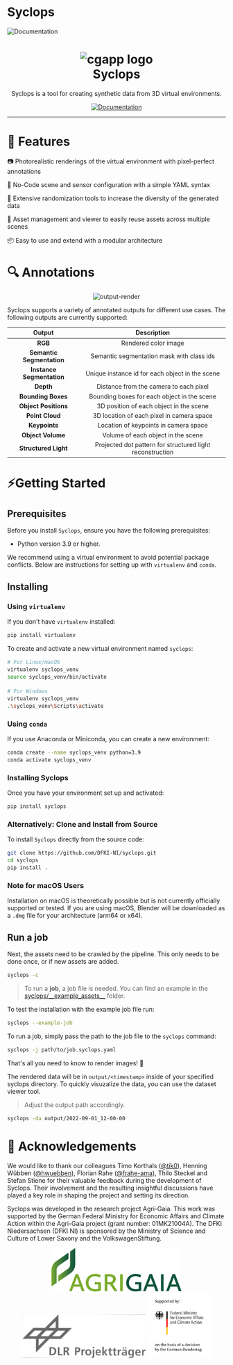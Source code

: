 # Syclops
![Documentation](https://github.com/dfki-ni/syclops/actions/workflows/docs_deployment.yaml/badge.svg)

<h1 align="center">
  <img alt="cgapp logo" src="https://user-images.githubusercontent.com/40243985/222779654-df09c551-3eab-4a08-aa3c-08ab6cfd73ab.png" width="224px"/><br/>
  Syclops
</h1>
<p align="center">Syclops is a tool for creating synthetic data from 3D virtual environments.</p>
<p align="center">
  <a href="https://dfki-ni.github.io/syclops/">
    <img alt="Documentation" src="https://img.shields.io/badge/Documentation-blue.svg?style=flat-square">
  </a>
</p>

---

# 🎯 Features

📷 Photorealistic renderings of the virtual environment with pixel-perfect annotations

📄 No-Code scene and sensor configuration with a simple YAML syntax

🔧 Extensive randomization tools to increase the diversity of the generated data

💾 Asset management and viewer to easily reuse assets across multiple scenes

📦 Easy to use and extend with a modular architecture

# 🔍 Annotations

<div align="center">
  <img alt="output-render" src="https://user-images.githubusercontent.com/40243985/222779779-02d4fb4d-b3a9-4436-8d75-b37de437ec10.gif" width="400px"/><br/>
</div>

Syclops supports a variety of annotated outputs for different use cases. The following outputs are currently supported:

|          Output           |                        Description                        |
| :-----------------------: | :-------------------------------------------------------: |
|          **RGB**          |                   Rendered color image                    |
| **Semantic Segmentation** |         Semantic segmentation mask with class ids         |
| **Instance Segmentation** |      Unique instance id for each object in the scene      |
|         **Depth**         |          Distance from the camera to each pixel           |
|    **Bounding Boxes**     |        Bounding boxes for each object in the scene        |
|   **Object Positions**    |          3D position of each object in the scene          |
|      **Point Cloud**      |         3D location of each pixel in camera space         |
|       **Keypoints**       |           Location of keypoints in camera space           |
|     **Object Volume**     |            Volume of each object in the scene             |
|   **Structured Light**    | Projected dot pattern for structured light reconstruction |

# ⚡️Getting Started

## Prerequisites

Before you install `Syclops`, ensure you have the following prerequisites:

- Python version 3.9 or higher.

We recommend using a virtual environment to avoid potential package conflicts. Below are instructions for setting up with `virtualenv` and `conda`.

## Installing

### Using `virtualenv`

If you don't have `virtualenv` installed:

```bash
pip install virtualenv
```

To create and activate a new virtual environment named `syclops`:

```bash
# For Linux/macOS
virtualenv syclops_venv
source syclops_venv/bin/activate

# For Windows
virtualenv syclops_venv
.\syclops_venv\Scripts\activate
```

### Using `conda`

If you use Anaconda or Miniconda, you can create a new environment:

```bash
conda create --name syclops_venv python=3.9
conda activate syclops_venv
```

### Installing Syclops

Once you have your environment set up and activated:

```bash
pip install syclops
```

### Alternatively: Clone and Install from Source

To install `Syclops` directly from the source code:

```bash
git clone https://github.com/DFKI-NI/syclops.git
cd syclops
pip install .
```

### Note for macOS Users

Installation on macOS is theoretically possible but is not currently officially supported or tested. If you are using macOS, Blender will be downloaded as a `.dmg` file for your architecture (arm64 or x64).

## Run a job

Next, the assets need to be crawled by the pipeline. This only needs to be done once, or if new assets are added.

```bash
syclops -c
```

> To run a **job**, a job file is needed. You can find an example in the [syclops/\_\_example_assets\_\_](https://github.com/DFKI-NI/syclops/blob/main/syclops/__example_assets__/example_job.syclops.yaml) folder.

To test the installation with the example job file run:

```bash
syclops --example-job
```

To run a job, simply pass the path to the job file to the `syclops` command:

```bash
syclops -j path/to/job.syclops.yaml
```

That's all you need to know to render images! 🎉

The rendered data will be in `output/<timestamp>` inside of your specified syclops directory.
To quickly visuzalize the data, you can use the dataset viewer tool.

> Adjust the output path accordingly.

```bash
syclops -da output/2022-09-01_12-00-00
```

# 🙏 Acknowledgements

We would like to thank our colleagues Timo Korthals ([@tik0](https://github.com/tik0)), Henning Wübben ([@hwuebben](https://github.com/hwuebben)), Florian Rahe ([@frahe-ama](https://github.com/frahe-ama)), Thilo Steckel and Stefan Stiene for their valuable feedback during the development of Syclops. Their involvement and the resulting insightful discussions have played a key role in shaping the project and setting its direction.

Syclops was developed in the research project Agri-Gaia. This work was supported by the German Federal Ministry for Economic Affairs and Climate Action within the Agri-Gaia project (grant number: 01MK21004A). The DFKI
Niedersachsen (DFKI NI) is sponsored by the Ministry of Science and Culture of Lower
Saxony and the VolkswagenStiftung. 

<p align="center">
  <img alt="AgriGaia" src="docs/docs/img/agrigaia.png" height="100"/>
  <img alt="AgriGaia" src="docs/docs/img/dlr.jpg" height="100"/>
  <img alt="AgriGaia" src="docs/docs/img/bmwk.png" height="150"/>
</p>
